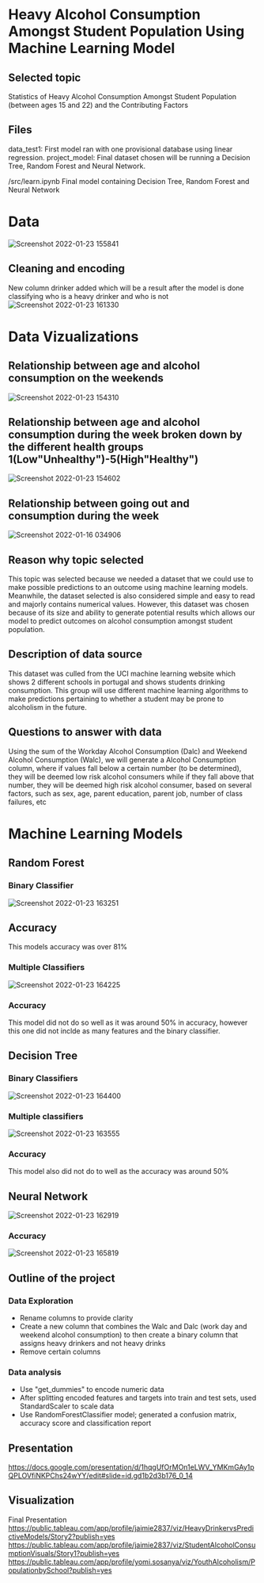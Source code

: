 # Heavy Alcohol Consumption Amongst Student Population Using Machine Learning Model
## Selected topic
Statistics of Heavy Alcohol Consumption Amongst Student Population (between ages 15 and 22) and the Contributing Factors
## Files
data_test1: First model ran with one provisional database using linear regression.
project_model: Final dataset chosen will be running a Decision Tree, Random Forest and Neural Network.

/src/learn.ipynb Final model containing Decision Tree, Random Forest and Neural Network
# Data
![Screenshot 2022-01-23 155841](https://user-images.githubusercontent.com/25463509/150697740-7aeaa65d-b556-4d7e-a821-a26f279a86ef.png)
## Cleaning and encoding
New column drinker added which will be a result after the model is done classifying who is a heavy drinker and who is not
![Screenshot 2022-01-23 161330](https://user-images.githubusercontent.com/25463509/150698199-ce59b94b-c348-4f49-8931-1d0f95a71483.png)
# Data Vizualizations
## Relationship between age and alcohol consumption on the weekends
![Screenshot 2022-01-23 154310](https://user-images.githubusercontent.com/25463509/150697290-e8d2010b-4fb7-464c-a21c-b06ce5c18fe6.png)
## Relationship between age and alcohol consumption during the week broken down by the different health groups 1(Low"Unhealthy")-5(High"Healthy")
![Screenshot 2022-01-23 154602](https://user-images.githubusercontent.com/25463509/150697452-fe24422e-770c-44af-8f0e-06736f5ffd00.png)
## Relationship between going out and consumption during the week
![Screenshot 2022-01-16 034906](https://user-images.githubusercontent.com/25463509/150698263-935d0611-6d9c-4d9b-b221-e9995e992f93.png)
## Reason why topic selected
This topic was selected because we needed a dataset that we could use to make possible predictions to an outcome using machine learning models. Meanwhile, the dataset selected is also considered simple and easy to read and majorly contains numerical values. However, this dataset was chosen because of its size and ability to generate potential results which allows our model to predict outcomes on alcohol consumption amongst student population.
## Description of data source
This dataset was culled from the UCI machine learning website which shows 2 different schools in portugal and shows students drinking consumption. This group will use different machine learning algorithms to make predictions pertaining to whether a student may be prone to alcoholism in the future.

## Questions to answer with data 
Using the sum of the Workday Alcohol Consumption (Dalc) and Weekend Alcohol Consumption (Walc), we will generate a Alcohol Consumption column, where if values fall below a certain number (to be determined), they will be deemed low risk alcohol consumers while if they fall above that number, they will be deemed high risk alcohol consumer, based on several factors, such as sex, age, parent education, parent job, number of class failures, etc
# Machine Learning Models
## Random Forest
### Binary Classifier
![Screenshot 2022-01-23 163251](https://user-images.githubusercontent.com/25463509/150698768-baf04ce8-9f8e-4480-ac32-ba9b168614e4.png)


## Accuracy
This models accuracy was over 81%
### Multiple Classifiers

![Screenshot 2022-01-23 164225](https://user-images.githubusercontent.com/25463509/150699055-29769904-4df4-45b2-b6f7-26adb58d8b39.png)

### Accuracy
This model did not do so well as it was around 50% in accuracy, however this one did not inclde as many features and the binary classifier.
## Decision Tree
### Binary Classifiers
![Screenshot 2022-01-23 164400](https://user-images.githubusercontent.com/25463509/150699089-dcfd8c20-1ce3-4101-8e10-d5aaedd45eb5.png)


### Multiple classifiers
![Screenshot 2022-01-23 163555](https://user-images.githubusercontent.com/25463509/150698872-6701d4eb-aee0-49bd-b9f6-9b53acead606.png)

### Accuracy
This model also did not do to well as the accuracy was around 50%
## Neural Network
![Screenshot 2022-01-23 162919](https://user-images.githubusercontent.com/25463509/150698702-47b71385-1879-4ee3-8b90-fc5c80b169b7.png)

### Accuracy

![Screenshot 2022-01-23 165819](https://user-images.githubusercontent.com/25463509/150699472-01e553ae-a462-44db-b14f-ca41425b2018.png)


## Outline of the project
### Data Exploration
- Rename columns to provide clarity
- Create a new column that combines the Walc and Dalc (work day and weekend alcohol consumption) to then create a binary column that assigns heavy drinkers and not heavy drinks 
- Remove certain columns
### Data analysis
- Use "get_dummies" to encode numeric data
- After splitting encoded features and targets into train and test sets, used StandardScaler to scale data
- Use RandomForestClassifier model; generated a confusion matrix, accuracy score and classification report
## Presentation
https://docs.google.com/presentation/d/1hqgUfOrMOn1eLWV_YMKmGAy1pQPLOVfiNKPChs24wYY/edit#slide=id.gd1b2d3b176_0_14

## Visualization
Final Presentation https://public.tableau.com/app/profile/jaimie2837/viz/HeavyDrinkervsPredictiveModels/Story2?publish=yes
https://public.tableau.com/app/profile/jaimie2837/viz/StudentAlcoholConsumptionVisuals/Story1?publish=yes
https://public.tableau.com/app/profile/yomi.sosanya/viz/YouthAlcoholism/PopulationbySchool?publish=yes
